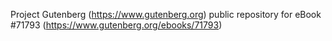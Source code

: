 Project Gutenberg (https://www.gutenberg.org) public repository
for eBook #71793 (https://www.gutenberg.org/ebooks/71793)

